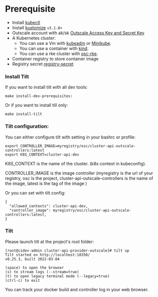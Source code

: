 
# Prerequisite 
- Install [kubectl][kubectl]
- Install [kustomize][kustomize]  `v3.1.0+`
- Outscale account with ak/sk [Outscale Access Key and Secret Key][Outscale Access Key and Secret Key]
- A Kubernetes cluster:
    - You can use a Vm with [kubeadm][kubeadm] or [Minikube][Minikube]. 
    - You can use a container with [kind][kind]. 
    - You can use a rke cluster with [osc-rke][osc-rke].
- Container registry to store container image
- Registry secret [registry-secret][registry-secret]

### Install Tilt
If you want to install tilt with all dev tools:
```
make install-dev-prerequisites: 
```

Or if you want to install till only:

```
make install-tilt
```

### Tilt configuration:
You can either configure tilt with setting in your bashrc or profile:
```
export CONTROLLER_IMAGE=myregistry/osc/cluster-api-outscale-controllers:latest
export K8S_CONTEXT=cluster-api-dev
```
K8S_CONTEXT is the name of the cluster. (k8s context in kubeconfig).

CONTROLLER_IMAGE is the image controller (myregistry is the url of your registry, osc is the project, cluster-api-outscale-controllers is the name of the image,  latest  is the tag of the image )

Or you can set with tilt.config:
```
{
  "allowed_contexts": cluster-api-dev,
  "controller_image": myregistry/osc/cluster-api-outscale-controllers:latest,
}
```
### Tilt
Please launch tilt at the project's root folder:
```
[root@cidev-admin cluster-api-provider-outscale]# tilt up
Tilt started on http://localhost:10350/
v0.25.3, built 2022-03-04

(space) to open the browser
(s) to stream logs (--stream=true)
(t) to open legacy terminal mode (--legacy=true)
(ctrl-c) to exit
```

You can track your docker build and controller log in your web browser. 




<!-- References -->
[kubectl]: https://kubernetes.io/docs/tasks/tools/install-kubectl/
[kustomize]: https://github.com/kubernetes-sigs/kustomize/releases
[kind]: https://github.com/kubernetes-sigs/kind#installation-and-usage
[kubeadm]: https://kubernetes.io/fr/docs/setup/production-environment/tools/kubeadm/install-kubeadm/
[Outscale Access Key and Secret Key]: https://wiki.outscale.net/display/EN/Creating+an+Access+Key
[osc-rke]: https://github.com/outscale-dev/osc-k8s-rke-cluster
[Minikube]: https://kubernetes.io/docs/tasks/tools/install-minikube/
[cluster-api]: https://cluster-api.sigs.k8s.io/developer/providers/implementers-guide/building_running_and_testing.html
[registry-secret]: https://kubernetes.io/fr/docs/tasks/configure-pod-container/pull-image-private-registry/
[configuration]: config.md

